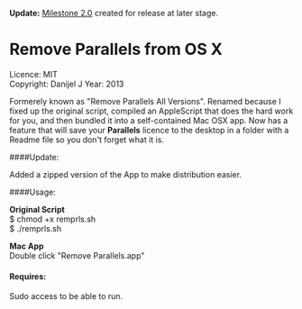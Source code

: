 **Update:** [Milestone 2.0](https://github.com/danijeljames/remparallels/issues?milestone=1&state=open) created for release at later stage.

# Remove Parallels from OS X

Licence: MIT  
Copyright: Danijel J
Year: 2013 


Formerely known as "Remove Parallels All Versions". Renamed because I fixed up the original script, compiled an AppleScript that does the hard work for you, and then bundled it into a self-contained Mac OSX app.  Now has a feature that will save your **Parallels** licence to the desktop in a folder with a Readme file so you don't forget what it is.

####Update:

Added a zipped version of the App to make distribution easier.


####Usage:


**Original Script**  
    $ chmod +x remprls.sh    
    $ ./remprls.sh  
  
**Mac App**  
    Double click "Remove Parallels.app"  


#### Requires:

Sudo access to be able to run.
